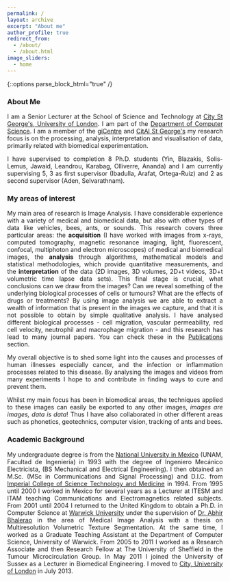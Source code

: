 ```yaml
---
permalink: /
layout: archive
excerpt: "About me"
author_profile: true
redirect_from:
  - /about/
  - /about.html
image_sliders:
  - home
---
```


{::options parse_block_html="true" /}



<body align="justify">

### About Me


I am a Senior Lecturer at the School of Science and Technology at [City St George's, University of London](https://www.city.ac.uk/). I am part of the [Department of Computer Science](https://www.city.ac.uk/about/schools/mathematics-computer-science-engineering/computer-science). I am a member of the [giCentre](https://www.gicentre.net/) and [CitAI St George's](https://cit-ai.net/) my research focus is on the processing, analysis, interpretation and visualisation of data, primarily related with biomedical experimentation.

I have supervised to completion 8 Ph.D. students (Yin, Blazakis, Solis-Lemus, Jawaid, Leandrou, Karabag, Olliverre, Ananda) and I am currently supervising 5, 3 as first supervisor (Ibadulla, Arafat, Ortega-Ruiz) and 2 as second supervisor (Aden, Selvarathnam).



### My areas of interest

My main area of research is Image Analysis. I have considerable experience with a variety of medical and biomedical data, but also with other types of data like vehicles, bees, ants, or sounds. This research covers three particular areas: the **acquisition** (I have worked with images from x-rays, computed tomography, magnetic resonance imaging, light, fluorescent, confocal, multiphoton and electron microscopes) of medical and biomedical images, the **analysis** through algorithms, mathematical models and statistical methodologies, which provide quantitative measurements, and the **interpretation** of the data (2D images, 3D volumes, 2D+t videos, 3D+t volumetric time lapse data sets). This final stage is crucial, what conclusions can we draw from the images? Can we reveal something of the underlying biological processes of cells or tumours? What are the effects of drugs or treatments? By using image analysis we are able to extract a wealth of information that is present in the images we capture, and that it is not possible to obtain by simple qualitative analysis. I have analysed different biological processes - cell migration, vascular permeability, red cell velocity, neutrophil and macrophage migration - and this research has lead to many journal papers. You can check these in the [Publications](https://reyesaldasoro.github.io/publications/) section.

My overall objective is to shed some light into the causes and processes of human illnesses especially cancer, and the infection or inflammation processes related to this disease. By analysing the images and videos from many experiments I hope to and contribute in finding ways to cure and prevent them.

Whilst my main focus has been in biomedical areas, the techniques applied to these images can easily be exported to any other images, *images are images, data is data*! Thus I have also collaborated in other different areas such as phonetics, geotechnics, computer vision, tracking of ants and bees.

### Academic Background

My undergraduate degree is from the  [National University in Mexico](http://www.unam.mx/) (UNAM, Facultad de Ingeniería) in 1993 with the degree of Ingeniero Mecánico Electricista, (BS Mechanical and Electrical Engineering). I then obtained an M.Sc. (MSc in Communications and Signal Processing) and D.I.C. from [Imperial College of Science Technology and Medicine](http://www.ic.ac.uk) in 1994. From 1995 until 2000 I worked in Mexico for several years as a Lecturer at ITESM and ITAM  teaching Communications and Electromagnetics related subjects.  From 2001 until 2004 I returned to the United Kingdom to obtain a Ph.D. in Computer Science at [Warwick University](Http://www.dcs.warwick.ac.uk) under the supervision of [Dr. Abhir Bhalerao](https://warwick.ac.uk/fac/sci/dcs/people/Abhir_Bhalerao) in the area of Medical Image Analysis with a thesis on Multiresolution Volumetric Texture Segmentation. At the same time, I worked as a Graduate Teaching Assistant at the Department of Computer Science,  University of Warwick. From 2005 to 2011 I worked as a Research Associate and then Research Fellow at The University of Sheffield in the Tumour Microcirculation Group. In May 2011 I joined the University of Sussex as a Lecturer in Biomedical Engineering. I moved to [City, University of London](http://www.city.ac.uk) in July 2013.
